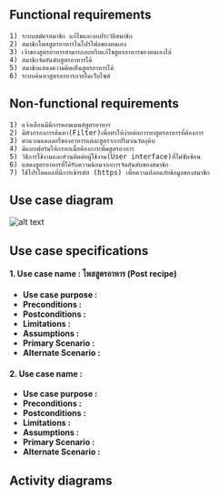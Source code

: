 ## Functional requirements ##

    1) ระบบสมัครสมาชิก แก้ไขและลบประวัติสมาชิก
    2) สมาชิกโพสสูตรอาหารในโปรไฟลของตนเอง
    3) เจ้าของสูตรอาหารสามารถลบหรือแก้ไขสูตรอาหารของตนเองได้
    4) สมาชิกจัดอันดับสูตรอาหารได้
    5) สมาชิกแสดงความคิดเห็นสูตรอาหารได้
    6) ระบบค้นหาสูตรอาหารภายในเว็บไซต์
  
## Non-functional requirements ##

    1) แจ้งเตือนมีมีการคอมเมนต์สูตรอาหาร
    2) มีตัวกรองการค้นหา(Filter)เพื่อทำให้ง่ายต่อการหาสูตรอาหารที่ต้องการ
    3) คำนวณแคลลอรี่ของอาหารแต่ละสูตรจากปริมาณวัตถุดิบ
    4) มีแบบฟอร์มให้กรอกเมื่อต้องการเพิ่มสูตรอาหาร
    5) วิธีการใช้งานและส่วนติดต่อผู้ใช้งาน(User interface)ที่ไม่ซับซ้อน
    6) แสดงสูตรอาหารที่ได้รับความนิยมจากการจัดอันดับของสมาชิก
    7) ใช้โปรโตคอลที่มีการเข้ารหัส (https) เพื่อความปลอดภัยข้อมูลของสมาชิก

## Use case diagram ##

![alt text](http://i.imgur.com/6lwTO1r.png)

## Use case specifications ##

#### **1. Use case name :** โพสสูตรอาหาร (Post recipe) ####
- **Use case purpose :**
- **Preconditions :**
- **Postconditions :**
- **Limitations :**
- **Assumptions :**
- **Primary Scenario :**
- **Alternate Scenario :** 

#### **2. Use case name :** ####
- **Use case purpose :**
- **Preconditions :**
- **Postconditions :**
- **Limitations :**
- **Assumptions :**
- **Primary Scenario :**
- **Alternate Scenario :** 

## Activity diagrams ##

